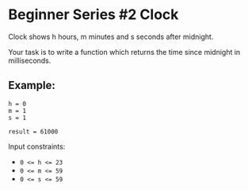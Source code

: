 # Beginner Series #2 Clock

Clock shows h hours, m minutes and s seconds after midnight.

Your task is to write a function which returns the time since midnight in milliseconds.

## Example:
```
h = 0
m = 1
s = 1

result = 61000
```

Input constraints:

* ```0 <= h <= 23```
* ```0 <= m <= 59```
* ```0 <= s <= 59```